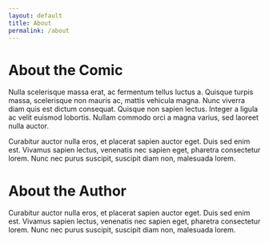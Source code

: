 ```yaml
---
layout: default
title: About
permalink: /about
---
```

# About the Comic

Nulla scelerisque massa erat, ac fermentum tellus luctus a. Quisque turpis massa, scelerisque non mauris ac, mattis vehicula magna. Nunc viverra diam quis est dictum consequat. Quisque non sapien lectus. Integer a ligula ac velit euismod lobortis. Nullam commodo orci a magna varius, sed laoreet nulla auctor.

Curabitur auctor nulla eros, et placerat sapien auctor eget. Duis sed enim est. Vivamus sapien lectus, venenatis nec sapien eget, pharetra consectetur lorem. Nunc nec purus suscipit, suscipit diam non, malesuada lorem.

# About the Author

Curabitur auctor nulla eros, et placerat sapien auctor eget. Duis sed enim est. Vivamus sapien lectus, venenatis nec sapien eget, pharetra consectetur lorem. Nunc nec purus suscipit, suscipit diam non, malesuada lorem.
